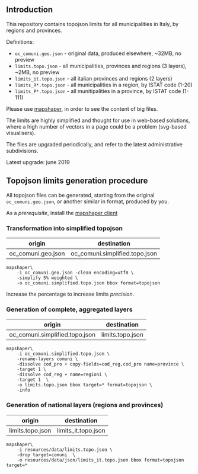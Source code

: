 ## Introduction

This repository contains topojson limits for all municipalities in Italy, 
by regions and provinces.

Definitions:
- `oc_comuni.geo.json`  - original data, produced elsewhere, ~32MB, no preview
- `limits.topo.json`    - all municipalities, provinces and regions (3 layers), ~2MB, no preview
- `limits_it.topo.json` - all italian provinces and regions (2 layers)
- `limits_R*.topo.json` - all municipalities in a region, by ISTAT code (1-20)
- `limits_P*.topo.json` - all munitipalities in a province, by ISTAT code (1-111)

Please use [mapshaper](https://mapshaper.org), in order to see the content of big files.

The limits are highly simplified and thought for use in web-based solutions, where a high number of vectors in a page
could be a problem (svg-based visualisers).

The files  are upgraded periodically, and refer to the latest administrative subdivisions. 

Latest upgrade: june 2019


## Topojson limits generation procedure
All topojson files can be generated, starting from the original `oc_comuni.geo.json`, 
or another similar in format, produced by you.

As a *prerequisite*, install the [mapshaper client](https://github.com/mbloch/mapshaper)

### Transformation into simplified topojson

| origin             | destination                    |
| ------------------ | ------------------------------ |
| oc_comuni.geo.json | oc_comuni.simplified.topo.json |

```
mapshaper\
    -i oc_comuni.geo.json -clean encoding=utf8 \
    -simplify 5% weighted \
    -o oc_comuni.simplified.topo.json bbox format=topojson
```
Increase the percentage to increase limits *precision*.

### Generation of complete, aggregated layers

| origin                         | destination      |
| ------------------------------ | ---------------- |
| oc_comuni.simplified.topo.json | limits.topo.json |
```
mapshaper\
    -i oc_comuni.simplified.topo.json \
    -rename-layers comuni \
    -dissolve cod_pro + copy-fields=cod_reg,cod_pro name=province \
    -target 1 \
    -dissolve cod_reg + name=regioni \
    -target 1  \
    -o limits.topo.json bbox target=* format=topojson \
    -info
```

### Generation of national layers (regions and provinces)

| origin           | destination         |
| ---------------- | ------------------- |
| limits.topo.json | limits_it.topo.json |
```
mapshaper\
    -i resources/data/limits.topo.json \
    -drop target=comuni  \
    -o resources/data/json/limits_it.topo.json bbox format=topojson  target=*
```


